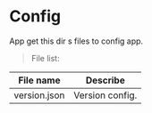 # Config

App get this dir s files to config app.

> File list:

File name | Describe
---- | ----
version.json | Version config.